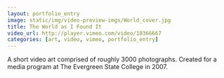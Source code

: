 ```yaml
---
layout: portfolio_entry
image: static/img/video-preview-imgs/World_cover.jpg
title: The World as I Found It
video_url: http://player.vimeo.com/video/10366667
categories: [art, video, vimeo, portfolio_entry]
---
```

A short video art comprised of roughly 3000 photographs. Created for a media program at The Evergreen State College in 2007.